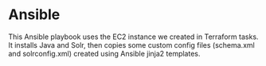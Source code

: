 # Ansible

This Ansible playbook uses the EC2 instance we created in Terraform tasks.
It installs Java and Solr, then copies some custom config files (schema.xml and solrconfig.xml) created using Ansible jinja2 templates.
